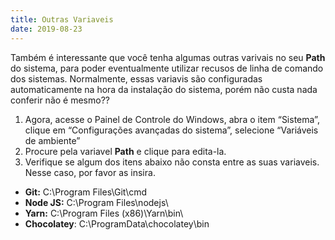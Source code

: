 ```yaml
---
title: Outras Variaveis
date: 2019-08-23
---
```

Também é interessante que você tenha algumas outras varivais no seu **Path** do sistema, para poder eventualmente utilizar recusos de linha de comando dos sistemas. Normalmente, essas variavis são configuradas automaticamente na hora da instalação do sistema, porém não custa nada conferir não é mesmo??

1. Agora, acesse o Painel de Controle do Windows, abra o item “Sistema”, clique em “Configurações avançadas do sistema”, selecione “Variáveis de ambiente”
2. Procure pela variavel **Path** e clique para edita-la.
3. Verifique se algum dos itens abaixo não consta entre as suas variaveis. Nesse caso, por favor as insira.

* __Git:__ C:\Program Files\Git\cmd
* __Node JS:__ C:\Program Files\nodejs\
* __Yarn:__ C:\Program Files (x86)\Yarn\bin\
* __Chocolatey__: C:\ProgramData\chocolatey\bin